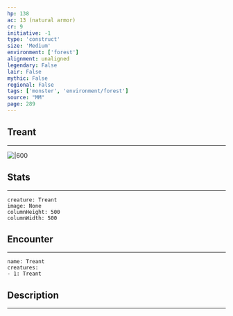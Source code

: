 ```yaml
---
hp: 138
ac: 13 (natural armor)
cr: 9
initiative: -1
type: 'construct'    
size: 'Medium'
environment: ['forest']
alignment: unaligned
legendary: False
lair: False
mythic: False
regional: False
tags: ['monster', 'environment/forest']
source: "MM"
page: 289
---
```


## Treant
---

![|600](D:/Program%20Files/5e.tools/img/bestiary/MM/Treant.jpg)

## Stats
---

```statblock
creature: Treant
image: None
columnHeight: 500
columnWidth: 500
```

## Encounter
---

```encounter-table
name: Treant
creatures:
- 1: Treant
```

## Description
---




